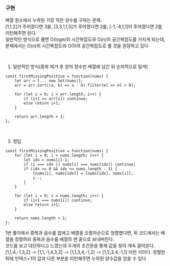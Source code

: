### 구현

배열 원소에서 누락된 가장 작은 양수를 구하는 문제.  
[1,1,2]가 주어졌다면 3을, [3,3,1,1,5]가 주어졌다면 2를, [-1,-4,1,1]이 주어졌다면 2를 리턴해주면 된다.  
일반적인 방식으로 풀면 O(logn)의 시간복잡도와 O(n)의 공간복잡도를 가지게 되는데, 문제에서는 O(n)의 시간복잡도와 O(1)의 공간복잡도로 풀 것을 권장하고 있다  

<br/>


1. 일반적인 방식(중복 제거 후 양의 정수만 배열에 남긴 뒤 순차적으로 탐색)
```
const firstMissingPositive = function(nums) {
    let arr = [... new Set(nums)];
    arr = arr.sort((a, b) => a - b).filter(el => el > 0);
    
    for (let i = 0; i < arr.length; i++) {
        if (i+1 == arr[i]) continue;
        else return i+1;
    }
    
    return arr.length + 1;
};
```

<br/>

2. 정답
```
const firstMissingPositive = function(nums) {
    for (let i = 0; i < nums.length; i++) {
        let idx = nums[i]-1;
        if (i === idx || nums[i] === nums[idx]) continue;
        if (idx >= 0 && idx <= nums.length - 1) {
            [nums[i], nums[idx]] = [nums[idx], nums[i]];
            i--;
        }
    }
    
    for (let i = 0; i < nums.length; i++) {
        if (i+1 === nums[i]) continue;
        else return i+1;
    }
    
    return nums.length + 1;
};

```

1번 풀이에서 중복과 음수를 없애고 배열을 오름차순으로 정렬했다면, 위 코드에서는 배열을 정렬하되 중복과 음수를 배열의 맨 끝으로 보내버린다.  
코드를 보고 대단하다고 느꼈는데 두개의 조건문을 통해 값을 찾아 계속 끌어온다.  
[1,1,4,-1,3,2] -> [1,1,-1,4,3,2] -> [1,1,3,4,-1,2] -> [1,2,3,4,-1,1] 이런 식이다. 
정렬한 뒤에 인덱스+1의 값과 다른 부분을 리턴해주면 누락된 양수값을 얻을 수 있다
